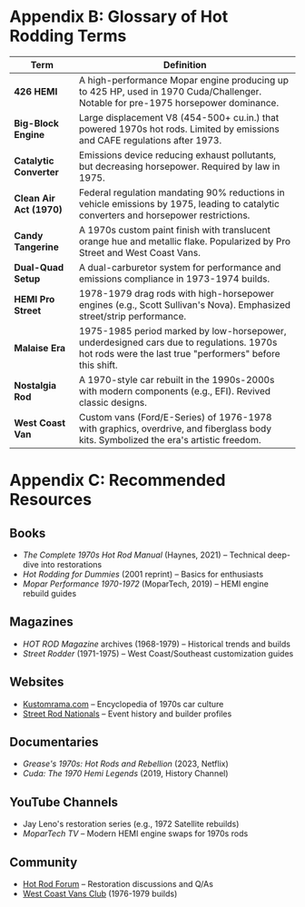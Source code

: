 # Appendix B: Glossary of Hot Rodding Terms

| Term | Definition |
|------|-----------|
| **426 HEMI** | A high-performance Mopar engine producing up to 425 HP, used in 1970 Cuda/Challenger. Notable for pre-1975 horsepower dominance. |
| **Big-Block Engine** | Large displacement V8 (454-500+ cu.in.) that powered 1970s hot rods. Limited by emissions and CAFE regulations after 1973. |
| **Catalytic Converter** | Emissions device reducing exhaust pollutants, but decreasing horsepower. Required by law in 1975. |
| **Clean Air Act (1970)** | Federal regulation mandating 90% reductions in vehicle emissions by 1975, leading to catalytic converters and horsepower restrictions. |
| **Candy Tangerine** | A 1970s custom paint finish with translucent orange hue and metallic flake. Popularized by Pro Street and West Coast Vans. |
| **Dual-Quad Setup** | A dual-carburetor system for performance and emissions compliance in 1973-1974 builds. |
| **HEMI Pro Street** | 1978-1979 drag rods with high-horsepower engines (e.g., Scott Sullivan's Nova). Emphasized street/strip performance. |
| **Malaise Era** | 1975-1985 period marked by low-horsepower, underdesigned cars due to regulations. 1970s hot rods were the last true "performers" before this shift. |
| **Nostalgia Rod** | A 1970-style car rebuilt in the 1990s-2000s with modern components (e.g., EFI). Revived classic designs. |
| **West Coast Van** | Custom vans (Ford/E-Series) of 1976-1978 with graphics, overdrive, and fiberglass body kits. Symbolized the era's artistic freedom. |

# Appendix C: Recommended Resources

## Books
- *The Complete 1970s Hot Rod Manual* (Haynes, 2021) – Technical deep-dive into restorations
- *Hot Rodding for Dummies* (2001 reprint) – Basics for enthusiasts
- *Mopar Performance 1970-1972* (MoparTech, 2019) – HEMI engine rebuild guides

## Magazines
- *HOT ROD Magazine* archives (1968-1979) – Historical trends and builds
- *Street Rodder* (1971-1975) – West Coast/Southeast customization guides

## Websites
- [Kustomrama.com](https://kustomrama.com) – Encyclopedia of 1970s car culture
- [Street Rod Nationals](http://www.streetrod.org) – Event history and builder profiles
## Documentaries
- *Grease's 1970s: Hot Rods and Rebellion* (2023, Netflix)
- *Cuda: The 1970 Hemi Legends* (2019, History Channel)
## YouTube Channels
- Jay Leno's restoration series (e.g., 1972 Satellite rebuilds)
- *MoparTech TV* – Modern HEMI engine swaps for 1970s rods
## Community
- [Hot Rod Forum](https://www.hotrod.com/forum/) – Restoration discussions and Q/As
- [West Coast Vans Club](https://www.facebook.com/groups/119087132480/) (1976-1979 builds)